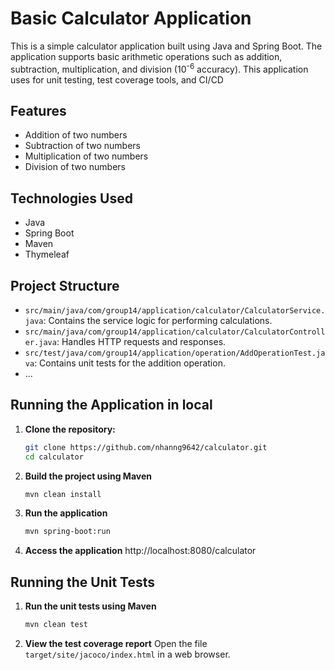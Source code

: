 # Basic Calculator Application

This is a simple calculator application built using Java and Spring Boot. 
The application supports basic arithmetic operations such as addition, subtraction, multiplication, and division (10<sup>-6</sup> accuracy).
This application uses for unit testing, test coverage tools, and CI/CD

## Features

- Addition of two numbers
- Subtraction of two numbers
- Multiplication of two numbers
- Division of two numbers

## Technologies Used

- Java
- Spring Boot
- Maven
- Thymeleaf

## Project Structure

- `src/main/java/com/group14/application/calculator/CalculatorService.java`: Contains the service logic for performing calculations.
- `src/main/java/com/group14/application/calculator/CalculatorController.java`: Handles HTTP requests and responses.
- `src/test/java/com/group14/application/operation/AddOperationTest.java`: Contains unit tests for the addition operation.
- ...

## Running the Application in local

1. **Clone the repository:**
   ```sh
   git clone https://github.com/nhanng9642/calculator.git
   cd calculator
   
2. **Build the project using Maven**
    ```sh
   mvn clean install
   
3. **Run the application**
    ```sh
    mvn spring-boot:run
   
4. **Access the application**
    http://localhost:8080/calculator

## Running the Unit Tests
1. **Run the unit tests using Maven**
    ```sh
    mvn clean test

2. **View the test coverage report**
    Open the file `target/site/jacoco/index.html` in a web browser.